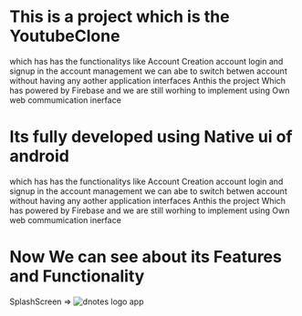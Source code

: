 # This is a  project which is the YoutubeClone 
which has has the functionalitys like 
Account Creation account login and signup in the account management we can abe to switch betwen account without having 
any aother application interfaces Anthis the project Which has powered by Firebase and we are still worhing to implement using 
Own web commumication inerface 

# Its fully developed using Native ui of android 

which has has the functionalitys like 
Account Creation account login and signup in the account management we can abe to switch betwen account without having 
any aother application interfaces Anthis the project Which has powered by Firebase and we are still worhing to implement using 
Own web commumication inerface 

# Now We can see about its Features and Functionality
SplashScreen => ![dnotes logo app](https://github.com/dineshdb121/YoutubeClone_Android_Java/assets/147840289/cb055c1b-899a-4e55-bf8d-fa4a3e152747)





